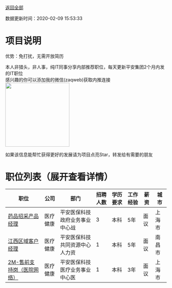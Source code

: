[返回全部](https://github.com/zaqweb/PA-IT-JOBS/)

数据更新时间：2020-02-09 15:53:33
# 项目说明

优势：免打扰，无需开放简历

本人非猎头，非人事，纯IT同事分享内部推荐职位，每天更新平安集团2个月内发的IT职位  
感兴趣的你可以添加我的微信(zaqweb)获取内推连接  
<img src="https://github.com/zaqweb/PA-IT-JOBS/blob/master/WechatICode.jpeg"  height="200" width="200">

如果该信息能帮忙获得更好的发展请为项目点亮Star，转发给有需要的朋友
# 职位列表（展开查看详情）

|职位|公司|部门|招聘人数|学历要求|工作经验|薪资|城市|
|---|---|---|---|---|---|---|---|
|[药品招采产品经理](../detail/C5AEAC09E00B44B8A8742EA112C53EB0.md)|医疗健康|平安医保科技政府业务事业中心战|3|本科|5年|面议|上海市|
|[江西区域客户经理](../detail/012DB694B6DA4AE48450D0A8C0E7B9D8.md)|医疗健康|平安医保科技共同资源中心人力资|1|本科|5年|面议|南昌市|
|[2M-售前支持岗（医院网络）](../detail/58408E87CD144B31B1BC175DD079245F.md)|医疗健康|平安医保科技医疗业务事业中心医|1|本科|3年|面议|上海市|




